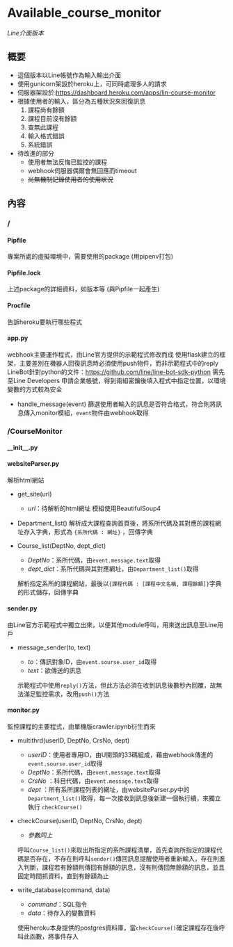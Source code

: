 # Available_course_monitor
*Line介面版本*

## 概要
+ 這個版本以Line帳號作為輸入輸出介面
+ 使用gunicorn架設於heroku上，可同時處理多人的請求
+ 伺服器架設於:https://dashboard.heroku.com/apps/lin-course-monitor
+ 根據使用者的輸入，區分為五種狀況來回復訊息
  1. 課程尚有餘額
  1. 課程目前沒有餘額
  1. 查無此課程
  1. 輸入格式錯誤
  1. 系統錯誤
+ 待改進的部分
  - 使用者無法反悔已監控的課程
  - webhook伺服器偶爾會無回應而timeout
  - ~~尚無機制記錄使用者的使用狀況~~
  
## 內容
### /
#### Pipfile
專案所處的虛擬環境中，需要使用的package (用pipenv打包)

#### Pipfile.lock
上述package的詳細資料，如版本等 (與Pipfile一起產生)

#### Procfile
告訴heroku要執行哪些程式

#### app.py
webhook主要運作程式，由Line官方提供的示範程式修改而成
使用flask建立的框架，主要差別在機器人回復訊息時必須使用push物件，而非示範程式中的reply
LineBot針對python的文件：https://github.com/line/line-bot-sdk-python
需先至Line Developers 申請企業帳號，得到兩組密鑰後填入程式中指定位置，以環境變數的方式較為安全
+ handle_message(event)
  篩選使用者輸入的訊息是否符合格式，符合則將訊息傳入monitor模組，`event`物件由webhook取得
  
### /CourseMonitor
#### \_\_init\_\_.py
#### websiteParser.py
解析html網站
+ get_site(url)
  - *url*：待解析的html網址
  模組使用BeautifulSoup4
+ Department_list()
  解析成大課程查詢首頁後，將系所代碼及其對應的課程網址存入字典，形式為 `{系所代碼 : 網址}` ，回傳字典
+ Course_list(DeptNo, dept_dict)
  - *DeptNo*：系所代碼，由`event.message.text`取得
  - *dept_dict*：系所代碼與其對應網址，由`Department_list()`取得
  
  解析指定系所的課程網站，最後以`{課程代碼 : [課程中文名稱, 課程餘額]}`字典的形式儲存，回傳字典
#### sender.py
由Line官方示範程式中獨立出來，以便其他module呼叫，用來送出訊息至Line用戶
+ message_sender(to, text)
  - *to*：傳訊對象ID，由`event.sourse.user_id`取得
  - *text*：欲傳送的訊息
  
  示範程式中使用`reply()`方法，但此方法必須在收到訊息後數秒內回覆，故無法滿足監控需求，改用`push()`方法
#### monitor.py
監控課程的主要程式，由單機版crawler.ipynb衍生而來
+ multithrd(userID, DeptNo, CrsNo, dept)
  - *userID*：使用者專用ID，由U開頭的33碼組成，藉由webhook傳進的`event.sourse.user_id`取得
  - *DeptNo*：系所代碼，由`event.message.text`取得
  - *CrsNo* ：科目代碼，由`event.message.text`取得
  - *dept*  ：所有系所課程列表的網址，由websiteParser.py中的`Department_list()`取得，每一次接收到訊息後新建一個執行續，來獨立執行    `checkCourse()`
+ checkCourse(userID, DeptNo, CrsNo, dept)
  - *參數同上*
  
  呼叫`Course_list()`來取出所指定的系所課程清單，首先查詢所指定的課程代碼是否存在，不存在則呼叫`sender()`傳回訊息提醒使用者重新輸入，存在則進入判斷，課程若有餘額則傳回有餘額的訊息，沒有則傳回無餘額的訊息，並且固定時間抓資料，直到有餘額為止
  
+ write_database(command, data)
  - *command*：SQL指令
  - *data*：待存入的變數資料
  
  使用heroku本身提供的postgres資料庫，當`checkCourse()`確定課程存在後呼叫此函數，將事件存入
